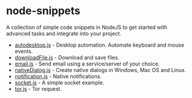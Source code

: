 # node-snippets

A collection of simple code snippets in NodeJS to get started with advanced tasks and integrate into your project.

- [autodesktop.js](https://github.com/preethamvishy/node-snippets/blob/master/autodesktop.js) - Desktop automation. Automate keyboard and mouse events.
- [downloadFile.js](https://github.com/preethamvishy/node-snippets/blob/master/downloadFile.js) - Download and save files.
- [email.js](https://github.com/preethamvishy/node-snippets/blob/master/email.js) - Send email using a service/server of your choice.
- [nativeDialog.js](https://github.com/preethamvishy/node-snippets/blob/master/nativeDialog.js) - Create native dialogs in Windows, Mac OS and Linux.
- [notification.js](https://github.com/preethamvishy/node-snippets/blob/master/notification.js) - Native notifications.
- [socket.js](https://github.com/preethamvishy/node-snippets/blob/master/socket.js) - A simple socket example.
- [tor.js](https://github.com/preethamvishy/node-snippets/blob/master/tor.js) - Tor request.